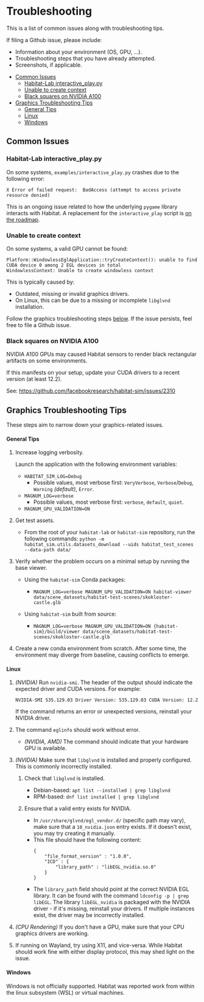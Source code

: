 # Troubleshooting

This is a list of common issues along with troubleshooting tips.

If filing a Github issue, please include:
* Information about your environment (OS, GPU, ...).
* Troubleshooting steps that you have already attempted.
* Screenshots, if applicable.

- [Common Issues](#common-issues)
  - [Habitat-Lab interactive\_play.py](#habitat-lab-interactive_playpy)
  - [Unable to create context](#unable-to-create-context)
  - [Black squares on NVIDIA A100](#black-squares-on-nvidia-a100)
- [Graphics Troubleshooting Tips](#graphics-troubleshooting-tips)
    - [General Tips](#general-tips)
    - [Linux](#linux)
    - [Windows](#windows)


## Common Issues

### Habitat-Lab interactive_play.py

On some systems, `examples/interactive_play.py` crashes due to the following error:

```
X Error of failed request:  BadAccess (attempt to access private resource denied)
```

This is an ongoing issue related to how the underlying `pygame` library interacts with Habitat. A replacement for the `interactive_play` script is [on the roadmap](habitat-hitl/README.md).

### Unable to create context

On some systems, a valid GPU cannot be found:

```
Platform::WindowlessEglApplication::tryCreateContext(): unable to find CUDA device 0 among 2 EGL devices in total
WindowlessContext: Unable to create windowless context
```

This is typically caused by:
* Outdated, missing or invalid graphics drivers.
* On Linux, this can be due to a missing or incomplete `libglvnd` installation.
 
Follow the graphics troubleshooting steps [below](#graphics-troubleshooting-tips). If the issue persists, feel free to file a Github issue.

### Black squares on NVIDIA A100

NVIDIA A100 GPUs may caused Habitat sensors to render black rectangular artifacts on some environments.

If this manifests on your setup, update your CUDA drivers to a recent version (at least 12.2).

See: https://github.com/facebookresearch/habitat-sim/issues/2310

## Graphics Troubleshooting Tips

These steps aim to narrow down your graphics-related issues.

#### General Tips

1. Increase logging verbosity.

    Launch the application with the following environment variables:
    * `HABITAT_SIM_LOG=Debug`
      * Possible values, most verbose first: `VeryVerbose`, `Verbose`/`Debug`, `Warning` *(default)*, `Error`.
    * `MAGNUM_LOG=verbose`
      * Possible values, most verbose first: `verbose`, `default`, `quiet`.
    * `MAGNUM_GPU_VALIDATION=ON`

2. Get test assets.

    * From the root of your `habitat-lab` or `habitat-sim` repository, run the following commands: `python -m habitat_sim.utils.datasets_download --uids habitat_test_scenes --data-path data/`

3. Verify whether the problem occurs on a minimal setup by running the base viewer.

    * Using the `habitat-sim` Conda packages:
      * `MAGNUM_LOG=verbose MAGNUM_GPU_VALIDATION=ON habitat-viewer data/scene_datasets/habitat-test-scenes/skokloster-castle.glb`

    * Using `habitat-sim` built from source:
      * `MAGNUM_LOG=verbose MAGNUM_GPU_VALIDATION=ON {habitat-sim}/build/viewer data/scene_datasets/habitat-test-scenes/skokloster-castle.glb`

4. Create a new conda environment from scratch. After some time, the environment may diverge from baseline, causing conflicts to emerge.

#### Linux

1. *(NVIDIA)* Run `nvidia-smi`. The header of the output should indicate the expected driver and CUDA versions. For example:

    ```NVIDIA-SMI 535.129.03 Driver Version: 535.129.03 CUDA Version: 12.2```

    If the command returns an error or unexpected versions, reinstall your NVIDIA driver.

2. The command `eglinfo` should work without error.
    * *(NVIDIA, AMD)* The command should indicate that your hardware GPU is available.

3. *(NVIDIA)* Make sure that `libglvnd` is installed and properly configured. This is commonly incorrectly installed.
    1. Check that `libglvnd` is installed.
        * Debian-based: `apt list --installed | grep libglvnd`
        * RPM-based: `dnf list installed | grep libglvnd`

    2. Ensure that a valid entry exists for NVIDIA.
        * In `/usr/share/glvnd/egl_vendor.d/` (specific path may vary), make sure that a `10_nvidia.json` entry exists. If it doesn't exist, you may try creating it manually.
        * This file should have the following content:
            ```
            {
                "file_format_version" : "1.0.0",
                "ICD" : {
                    "library_path" : "libEGL_nvidia.so.0"
                }
            }
            ```
        * The `library_path` field should point at the correct NVIDIA EGL library. It can be found with the command `ldconfig -p | grep libEGL`. The library `libEGL_nvidia` is packaged with the NVIDIA driver - if it's missing, reinstall your drivers. If multiple instances exist, the driver may be incorrectly installed.
4. *(CPU Rendering)* If you don't have a GPU, make sure that your CPU graphics drivers are working.
5. If running on Wayland, try using X11, and vice-versa. While Habitat should work fine with either display protocol, this may shed light on the issue.

#### Windows

Windows is not officially supported. Habitat was reported work from within the linux subsystem (WSL) or virtual machines.
